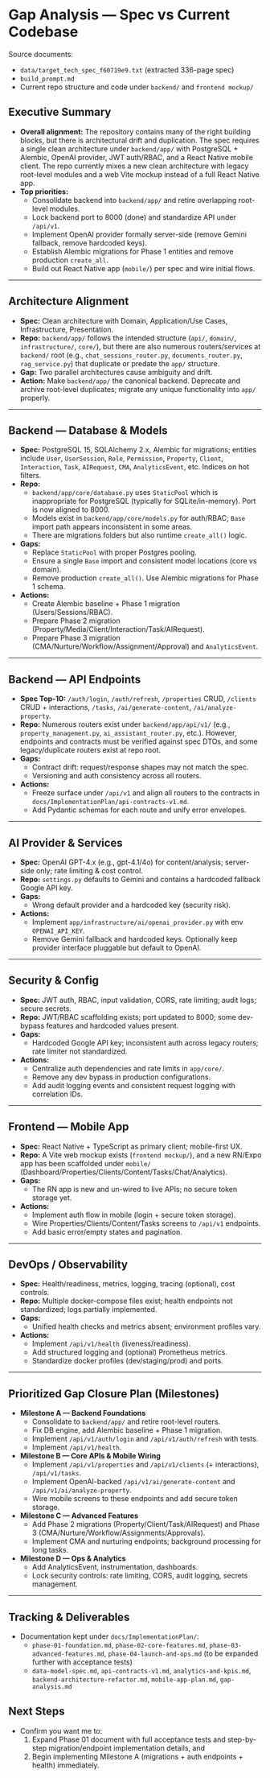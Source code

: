 # Gap Analysis — Spec vs Current Codebase

Source documents:
- `data/target_tech_spec_f60719e9.txt` (extracted 336-page spec)
- `build_prompt.md`
- Current repo structure and code under `backend/` and `frontend mockup/`

## Executive Summary
- **Overall alignment:** The repository contains many of the right building blocks, but there is architectural drift and duplication. The spec requires a single clean architecture under `backend/app/` with PostgreSQL + Alembic, OpenAI provider, JWT auth/RBAC, and a React Native mobile client. The repo currently mixes a new clean architecture with legacy root-level modules and a web Vite mockup instead of a full React Native app.
- **Top priorities:**
  - Consolidate backend into `backend/app/` and retire overlapping root-level modules.
  - Lock backend port to 8000 (done) and standardize API under `/api/v1`.
  - Implement OpenAI provider formally server-side (remove Gemini fallback, remove hardcoded keys).
  - Establish Alembic migrations for Phase 1 entities and remove production `create_all`.
  - Build out React Native app (`mobile/`) per spec and wire initial flows.

---

## Architecture Alignment
- **Spec:** Clean architecture with Domain, Application/Use Cases, Infrastructure, Presentation.
- **Repo:** `backend/app/` follows the intended structure (`api/`, `domain/`, `infrastructure/`, `core/`), but there are also numerous routers/services at `backend/` root (e.g., `chat_sessions_router.py`, `documents_router.py`, `rag_service.py`) that duplicate or predate the `app/` structure.
- **Gap:** Two parallel architectures cause ambiguity and drift.
- **Action:** Make `backend/app/` the canonical backend. Deprecate and archive root-level duplicates; migrate any unique functionality into `app/` properly.

---

## Backend — Database & Models
- **Spec:** PostgreSQL 15, SQLAlchemy 2.x, Alembic for migrations; entities include `User`, `UserSession`, `Role`, `Permission`, `Property`, `Client`, `Interaction`, `Task`, `AIRequest`, `CMA`, `AnalyticsEvent`, etc. Indices on hot filters.
- **Repo:**
  - `backend/app/core/database.py` uses `StaticPool` which is inappropriate for PostgreSQL (typically for SQLite/in-memory). Port is now aligned to 8000.
  - Models exist in `backend/app/core/models.py` for auth/RBAC; `Base` import path appears inconsistent in some areas.
  - There are migrations folders but also runtime `create_all()` logic.
- **Gaps:**
  - Replace `StaticPool` with proper Postgres pooling.
  - Ensure a single `Base` import and consistent model locations (core vs domain).
  - Remove production `create_all()`. Use Alembic migrations for Phase 1 schema.
- **Actions:**
  - Create Alembic baseline + Phase 1 migration (Users/Sessions/RBAC).
  - Prepare Phase 2 migration (Property/Media/Client/Interaction/Task/AIRequest).
  - Prepare Phase 3 migration (CMA/Nurture/Workflow/Assignment/Approval) and `AnalyticsEvent`.

---

## Backend — API Endpoints
- **Spec Top-10:** `/auth/login`, `/auth/refresh`, `/properties` CRUD, `/clients` CRUD + interactions, `/tasks`, `/ai/generate-content`, `/ai/analyze-property`.
- **Repo:** Numerous routers exist under `backend/app/api/v1/` (e.g., `property_management.py`, `ai_assistant_router.py`, etc.). However, endpoints and contracts must be verified against spec DTOs, and some legacy/duplicate routers exist at repo root.
- **Gaps:**
  - Contract drift: request/response shapes may not match the spec.
  - Versioning and auth consistency across all routers.
- **Actions:**
  - Freeze surface under `/api/v1` and align all routers to the contracts in `docs/ImplementationPlan/api-contracts-v1.md`.
  - Add Pydantic schemas for each route and unify error envelopes.

---

## AI Provider & Services
- **Spec:** OpenAI GPT-4.x (e.g., gpt-4.1/4o) for content/analysis; server-side only; rate limiting & cost control.
- **Repo:** `settings.py` defaults to Gemini and contains a hardcoded fallback Google API key.
- **Gaps:**
  - Wrong default provider and a hardcoded key (security risk).
- **Actions:**
  - Implement `app/infrastructure/ai/openai_provider.py` with env `OPENAI_API_KEY`.
  - Remove Gemini fallback and hardcoded keys. Optionally keep provider interface pluggable but default to OpenAI.

---

## Security & Config
- **Spec:** JWT auth, RBAC, input validation, CORS, rate limiting; audit logs; secure secrets.
- **Repo:** JWT/RBAC scaffolding exists; port updated to 8000; some dev-bypass features and hardcoded values present.
- **Gaps:**
  - Hardcoded Google API key; inconsistent auth across legacy routers; rate limiter not standardized.
- **Actions:**
  - Centralize auth dependencies and rate limits in `app/core/`.
  - Remove any dev bypass in production configurations.
  - Add audit logging events and consistent request logging with correlation IDs.

---

## Frontend — Mobile App
- **Spec:** React Native + TypeScript as primary client; mobile-first UX.
- **Repo:** A Vite web mockup exists (`frontend mockup/`), and a new RN/Expo app has been scaffolded under `mobile/` (Dashboard/Properties/Clients/Content/Tasks/Chat/Analytics).
- **Gaps:**
  - The RN app is new and un-wired to live APIs; no secure token storage yet.
- **Actions:**
  - Implement auth flow in mobile (login + secure token storage).
  - Wire Properties/Clients/Content/Tasks screens to `/api/v1` endpoints.
  - Add basic error/empty states and pagination.

---

## DevOps / Observability
- **Spec:** Health/readiness, metrics, logging, tracing (optional), cost controls.
- **Repo:** Multiple docker-compose files exist; health endpoints not standardized; logs partially implemented.
- **Gaps:**
  - Unified health checks and metrics absent; environment profiles vary.
- **Actions:**
  - Implement `/api/v1/health` (liveness/readiness).
  - Add structured logging and (optional) Prometheus metrics.
  - Standardize docker profiles (dev/staging/prod) and ports.

---

## Prioritized Gap Closure Plan (Milestones)
- **Milestone A — Backend Foundations**
  - Consolidate to `backend/app/` and retire root-level routers.
  - Fix DB engine, add Alembic baseline + Phase 1 migration.
  - Implement `/api/v1/auth/login` and `/api/v1/auth/refresh` with tests.
  - Implement `/api/v1/health`.
- **Milestone B — Core APIs & Mobile Wiring**
  - Implement `/api/v1/properties` and `/api/v1/clients` (+ interactions), `/api/v1/tasks`.
  - Implement OpenAI-backed `/api/v1/ai/generate-content` and `/api/v1/ai/analyze-property`.
  - Wire mobile screens to these endpoints and add secure token storage.
- **Milestone C — Advanced Features**
  - Add Phase 2 migrations (Property/Client/Task/AIRequest) and Phase 3 (CMA/Nurture/Workflow/Assignments/Approvals).
  - Implement CMA and nurturing endpoints; background processing for long tasks.
- **Milestone D — Ops & Analytics**
  - Add AnalyticsEvent, instrumentation, dashboards.
  - Lock security controls: rate limiting, CORS, audit logging, secrets management.

---

## Tracking & Deliverables
- Documentation kept under `docs/ImplementationPlan/`:
  - `phase-01-foundation.md`, `phase-02-core-features.md`, `phase-03-advanced-features.md`, `phase-04-launch-and-ops.md` (to be expanded further with acceptance tests)
  - `data-model-spec.md`, `api-contracts-v1.md`, `analytics-and-kpis.md`, `backend-architecture-refactor.md`, `mobile-app-plan.md`, `gap-analysis.md`

## Next Steps
- Confirm you want me to:
  1) Expand Phase 01 document with full acceptance tests and step-by-step migration/endpoint implementation details, and
  2) Begin implementing Milestone A (migrations + auth endpoints + health) immediately.
